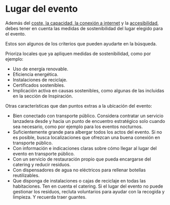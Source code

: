 # Lugar del evento 

Además del [coste, la capacidad, la conexión a internet](https://make.wordpress.org/community/handbook/wordcamp-organizer/first-steps/venue-and-date/#choosing-a-venue) y la [accesibilidad](https://make.wordpress.org/community/handbook/wordcamp-organizer/first-steps/venue-accessibility-checklist/), debes tener en cuenta las medidas de sostenibilidad del lugar elegido para el evento.

Estos son algunos de los criterios que pueden ayudarte en la búsqueda.

Prioriza locales que ya apliquen medidas de sostenibilidad, como por ejemplo:

- Uso de energía renovable. 
- Eficiencia energética.
- Instalaciones de reciclaje.
- Certificados sostenibles. 
- Implicación activa en causas sostenibles, como algunas de las incluidas en la sección de Inspiración. 

Otras características que dan puntos extras a la ubicación del evento: 

- Bien conectado con transporte público. Considera contratar un servicio lanzadera desde y hacia un punto de encuentro estratégico solo cuando sea necesario, como por ejemplo para los eventos nocturnos.
- Suficientemente grande para albergar todos los actos del evento. Si no es posible, busca localizaciones que ofrezcan una buena conexión en transporte público. 
- Con información e indicaciones claras sobre cómo llegar al lugar del evento en transporte público. 
- Con un servicio de restauración propio que pueda encargarse del catering y reducir residuos. 
- Con dispensadores de agua no eléctricos para rellenar botellas reutilizables.
- Que disponga de instalaciones o cajas de reciclaje en todas las habitaciones. Ten en cuenta el catering. Si el lugar del evento no puede gestionar los residuos, recluta voluntarios para ayudar con la recogida y limpieza. Y recuerda traer guantes. 
